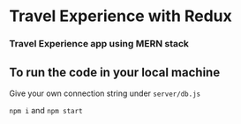 # Travel Experience with Redux

### Travel Experience app using MERN stack

## To run the code in your local machine

Give your own connection string under `server/db.js`

`npm i`
and
`npm start`
